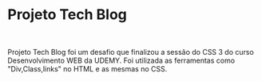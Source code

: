 <h1>Projeto Tech Blog</h1>
<br>
<p>Projeto Tech Blog foi um desafio que finalizou a sessão do CSS 3 do curso Desenvolvimento WEB da UDEMY.
  Foi utilizada as ferramentas como "Div,Class,links" no HTML 
  e as mesmas no CSS.
</p>
